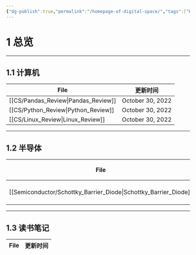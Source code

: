 ```yaml
---
{"dg-publish":true,"permalink":"/homepage-of-digital-space/","tags":["Homepage","gardenEntry"]}
---
```



# 1 总览

---
## 1.1 计算机

| File                                   | 更新时间             |
| -------------------------------------- | ---------------- |
| [[CS/Pandas_Review\|Pandas_Review]] | October 30, 2022 |
| [[CS/Python_Review\|Python_Review]] | October 30, 2022 |
| [[CS/Linux_Review\|Linux_Review]]   | October 30, 2022 |

---
## 1.2 半导体
| File                                                                | 更新时间             |
| ------------------------------------------------------------------- | ---------------- |
| [[Semiconductor/Schottky_Barrier_Diode\|Schottky_Barrier_Diode]] | October 30, 2022 |

---
## 1.3 读书笔记
| File | 更新时间 |
| ---- | ---- |

